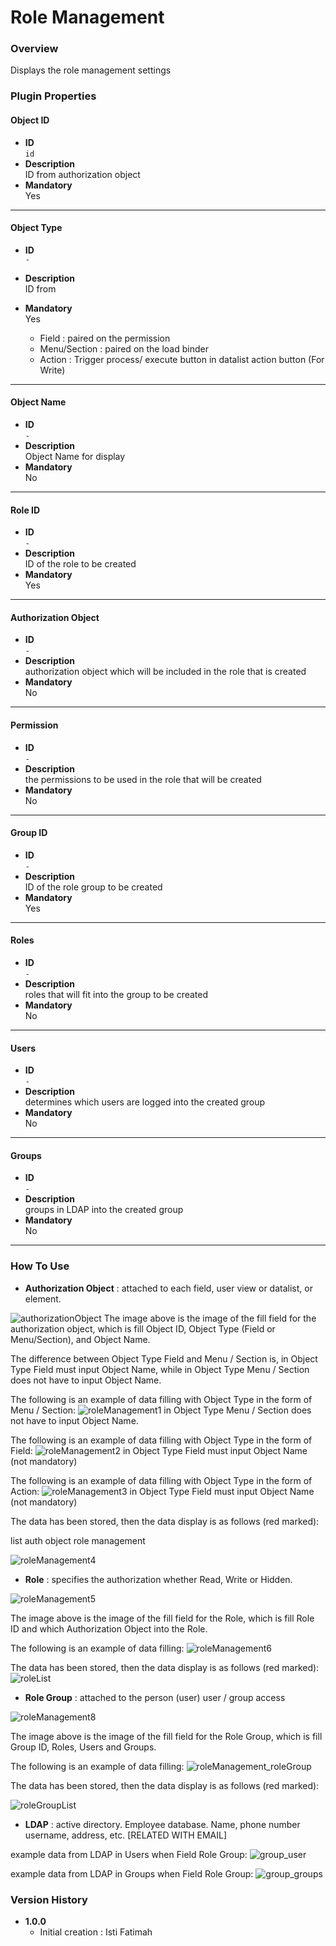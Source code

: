 # Role Management #

### Overview ###
Displays the role management settings

### Plugin Properties ###
#### Object ID

- **ID**    
    `id`  
- **Description**  
    ID from authorization object 
- **Mandatory**  
    Yes

--------
#### Object Type

- **ID**    
    `-`  
- **Description**  
    ID from
- **Mandatory**  
    Yes

   * Field : paired on the permission
   * Menu/Section : paired on the load binder
   * Action : Trigger process/ execute button in datalist action button (For Write)

--------
#### Object Name

- **ID**    
    `-`  
- **Description**  
    Object Name for display
- **Mandatory**  
    No

--------
#### Role ID

- **ID**    
    `-`  
- **Description**  
    ID of the role to be created
- **Mandatory**  
    Yes

--------
#### Authorization Object

- **ID**    
    `-`  
- **Description**  
    authorization object which will be included in the role that is created
- **Mandatory**  
    No

--------
#### Permission

- **ID**    
    `-`  
- **Description**  
    the permissions to be used in the role that will be created
- **Mandatory**  
    No

--------
#### Group ID

- **ID**    
    `-`  
- **Description**  
    ID of the role group to be created
- **Mandatory**  
    Yes

--------
#### Roles

- **ID**    
    `-`  
- **Description**  
    roles that will fit into the group to be created
- **Mandatory**  
    No

--------
#### Users

- **ID**    
    `-`  
- **Description**  
    determines which users are logged into the created group
- **Mandatory**  
    No

--------
#### Groups

- **ID**    
    `-`  
- **Description**  
    groups in LDAP into the created group
- **Mandatory**  
    No

--------


### How To Use ###
- **Authorization Object**
: attached to each field, user view or datalist, or element.

<img src="https://raw.githubusercontent.com/kinnara-digital-studio/kecak-workflow/master/docs/assets/authorizationObject.png" alt="authorizationObject" />
The image above is the image of the fill field for the authorization object, which is fill Object ID, Object Type (Field or Menu/Section), and Object Name.

The difference between Object Type Field and Menu / Section is, in Object Type Field must input Object Name, while in Object Type Menu / Section does not have to input Object Name.

The following is an example of data filling with Object Type in the form of Menu / Section:
<img src="https://raw.githubusercontent.com/kinnara-digital-studio/kecak-workflow/master/docs/assets/roleManagement1.png" alt="roleManagement1" />
in Object Type Menu / Section does not have to input Object Name.

The following is an example of data filling with Object Type in the form of Field:
<img src="https://raw.githubusercontent.com/kinnara-digital-studio/kecak-workflow/master/docs/assets/roleManagement2.png" alt="roleManagement2" />
in Object Type Field must input Object Name (not mandatory)

The following is an example of data filling with Object Type in the form of Action:
<img src="https://raw.githubusercontent.com/kinnara-digital-studio/kecak-workflow/master/docs/assets/roleManagement3.png" alt="roleManagement3" />
in Object Type Field must input Object Name (not mandatory)


The data has been stored, then the data display is as follows (red marked):

list auth object role management

<img src="https://raw.githubusercontent.com/kinnara-digital-studio/kecak-workflow/master/docs/assets/roleManagement4.png" alt="roleManagement4" />


- **Role**
: specifies the authorization whether Read, Write or Hidden.

<img src="https://raw.githubusercontent.com/kinnara-digital-studio/kecak-workflow/master/docs/assets/roleManagement5.png" alt="roleManagement5" />

The image above is the image of the fill field for the Role, which is fill Role ID and which Authorization Object into the Role.

The following is an example of data filling:
<img src="https://raw.githubusercontent.com/kinnara-digital-studio/kecak-workflow/master/docs/assets/roleManagement6.png" alt="roleManagement6" />


The data has been stored, then the data display is as follows (red marked):
<img src="https://raw.githubusercontent.com/kinnara-digital-studio/kecak-workflow/master/docs/assets/rm_roleList.png" alt="roleList" />

- **Role Group**
: attached to the person (user) user / group access

<img src="https://raw.githubusercontent.com/kinnara-digital-studio/kecak-workflow/master/docs/assets/roleManagement8.png" alt="roleManagement8" />

The image above is the image of the fill field for the Role Group, which is fill Group ID, Roles, Users and Groups.

The following is an example of data filling:
<img src="https://raw.githubusercontent.com/kinnara-digital-studio/kecak-workflow/master/docs/assets/roleManagement_roleGroup.png" alt="roleManagement_roleGroup" />

The data has been stored, then the data display is as follows (red marked):

<img src="https://raw.githubusercontent.com/kinnara-digital-studio/kecak-workflow/master/docs/assets/roleGroupList.png" alt="roleGroupList" />

- **LDAP**
: active directory. Employee database. Name, phone number username, address, etc. [RELATED WITH EMAIL]

example data from LDAP in Users when Field Role Group:
<img src="https://raw.githubusercontent.com/kinnara-digital-studio/kecak-workflow/master/docs/assets/rm_group_user.png" alt="group_user" />

example data from LDAP in Groups when Field Role Group:
<img src="https://raw.githubusercontent.com/kinnara-digital-studio/kecak-workflow/master/docs/assets/rm_group_groups.png" alt="group_groups" />


### Version History ###
*  **1.0.0**
   * Initial creation : Isti Fatimah

